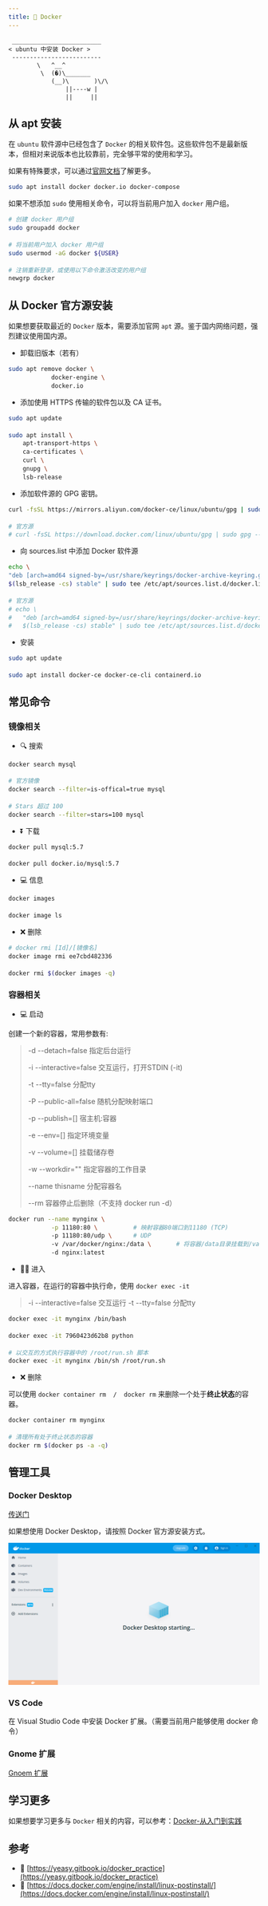 ```yaml
---
title: 🐳 Docker
---
```


```:no-line-numbers
 _________________________
< ubuntu 中安装 Docker >
 -------------------------
        \   ^__^
         \  (�)\_______
            (__)\       )\/\
                ||----w |
                ||     ||
```


## 从 apt 安装

在 `ubuntu` 软件源中已经包含了 `Docker` 的相关软件包。这些软件包不是最新版本，但相对来说版本也比较靠前，完全够平常的使用和学习。

如果有特殊要求，可以通过[官网文档](https://docs.docker.com/engine/install/ubuntu/)了解更多。

```sh
sudo apt install docker docker.io docker-compose
```

如果不想添加 `sudo` 使用相关命令，可以将当前用户加入 `docker` 用户组。

```sh
# 创建 docker 用户组
sudo groupadd docker

# 将当前用户加入 docker 用户组
sudo usermod -aG docker ${USER}

# 注销重新登录，或使用以下命令激活改变的用户组
newgrp docker
```


## 从 Docker 官方源安装

如果想要获取最近的 `Docker` 版本，需要添加官网 `apt` 源。鉴于国内网络问题，强烈建议使用国内源。

- 卸载旧版本（若有）

```sh
sudo apt remove docker \
            docker-engine \
            docker.io
```

- 添加使用 HTTPS 传输的软件包以及 CA 证书。

```sh
sudo apt update

sudo apt install \
    apt-transport-https \
    ca-certificates \
    curl \
    gnupg \
    lsb-release
```

- 添加软件源的 GPG 密钥。

```sh
curl -fsSL https://mirrors.aliyun.com/docker-ce/linux/ubuntu/gpg | sudo gpg --dearmor -o /usr/share/keyrings/docker-archive-keyring.gpg

# 官方源
# curl -fsSL https://download.docker.com/linux/ubuntu/gpg | sudo gpg --dearmor -o /usr/share/keyrings/docker-archive-keyring.gpg
```


- 向 sources.list 中添加 Docker 软件源

```sh
echo \
"deb [arch=amd64 signed-by=/usr/share/keyrings/docker-archive-keyring.gpg] https://mirrors.aliyun.com/docker-ce/linux/ubuntu \
$(lsb_release -cs) stable" | sudo tee /etc/apt/sources.list.d/docker.list > /dev/null

# 官方源
# echo \
#   "deb [arch=amd64 signed-by=/usr/share/keyrings/docker-archive-keyring.gpg] https://download.docker.com/linux/ubuntu \
#   $(lsb_release -cs) stable" | sudo tee /etc/apt/sources.list.d/docker.list > /dev/null
```

- 安装

```sh
sudo apt update

sudo apt install docker-ce docker-ce-cli containerd.io
```


## 常见命令

### 镜像相关

- 🔍 搜索

```sh
docker search mysql

# 官方镜像
docker search --filter=is-offical=true mysql

# Stars 超过 100
docker search --filter=stars=100 mysql
```

- ⏬ 下载

```sh
docker pull mysql:5.7

docker pull docker.io/mysql:5.7
```

- 💻 信息

```sh
docker images

docker image ls
```

- ❌ 删除

```sh
# docker rmi [Id]/[镜像名]
docker image rmi ee7cbd482336

docker rmi $(docker images -q)
```

### 容器相关

- 💻 启动

创建一个新的容器，常用参数有:

> -d  --detach=false  指定后台运行
>
> -i  --interactive=false  交互运行，打开STDIN  (-it)
>
> -t  --tty=false  分配tty
>
> -P  --public-all=false  随机分配映射端口
>
> -p  --publish=[]  宿主机:容器
>
> -e  --env=[]  指定环境变量
>
> -v  --volume=[]  挂载储存卷
>
> -w  --workdir=""  指定容器的工作目录
>
> --name thisname  分配容器名
>
> --rm  容器停止后删除（不支持 docker run -d）

```sh
docker run --name mynginx \
            -p 11180:80 \          # 映射容器80端口到11180 (TCP)
            -p 11180:80/udp \      # UDP
            -v /var/docker/nginx:/data \       # 将容器/data目录挂载到/var/docker/nginx
            -d nginx:latest
```

- 👨‍💻 进入

进入容器，在运行的容器中执行命，使用 `docker exec -it`

> -i  --interactive=false  交互运行
> -t  --tty=false  分配tty

```sh
docker exec -it mynginx /bin/bash

docker exec -it 7960423d62b8 python

# 以交互的方式执行容器中的 /root/run.sh 脚本
docker exec -it mynginx /bin/sh /root/run.sh
```


- ❌ 删除

可以使用 `docker container rm  /  docker rm` 来删除一个处于**终止状态**的容器。

```sh
docker container rm mynginx

# 清理所有处于终止状态的容器
docker rm $(docker ps -a -q)
```

## 管理工具

### Docker Desktop

[传送门](https://docs.docker.com/desktop/linux/install/ubuntu/)

如果想使用 Docker Desktop，请按照 Docker 官方源安装方式。

![docker-desktop](/images/docs/code/install/docker/docker-desktop.png)

### VS Code

在 Visual Studio Code 中安装 Docker 扩展。（需要当前用户能够使用 docker 命令）

### Gnome 扩展

[Gnoem 扩展](https://extensions.gnome.org/extension/5103/docker/)

## 学习更多

如果想要学习更多与 `Docker` 相关的内容，可以参考：[Docker-从入门到实践](https://yeasy.gitbook.io/docker_practice)


## 参考

- 🔗 [https://yeasy.gitbook.io/docker_practice](https://yeasy.gitbook.io/docker_practice)
- 🔗 [https://docs.docker.com/engine/install/linux-postinstall/](https://docs.docker.com/engine/install/linux-postinstall/)

